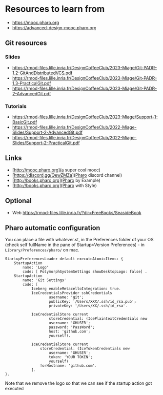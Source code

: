 
# Resources to learn from

- https://mooc.pharo.org
- https://advanced-design-mooc.pharo.org

## Git resources

### Slides
- https://rmod-files.lille.inria.fr/DesignCoffeeClub/2023-Miage/Git-PADR-1.2-GitAndDistributedVCS.pdf
- https://rmod-files.lille.inria.fr/DesignCoffeeClub/2023-Miage/Git-PADR-1.3-PracticalGit.pdf
- https://rmod-files.lille.inria.fr/DesignCoffeeClub/2023-Miage/Git-PADR-2-AdvancedGit.pdf
  
### Tutorials
- https://rmod-files.lille.inria.fr/DesignCoffeeClub/2023-Miage/Support-1-BasicGit.pdf
- https://rmod-files.lille.inria.fr/DesignCoffeeClub/2022-Miage-Slides/Support-2-AdvancedGit.pdf
- https://rmod-files.lille.inria.fr/DesignCoffeeClub/2022-Miage-Slides/Support-2-PracticalGit.pdf
  
## Links
- [http://mooc.pharo.org](a super cool mooc)
- [https://discord.gg/QewZMZa](Pharo discord channel)
- [http://books.pharo.org](Pharo by Example)
- [http://books.pharo.org](Pharo with Style)

## Optional
- Web https://rmod-files.lille.inria.fr/?dir=FreeBooks/SeasideBook


## Pharo automatic configuration

You can place a file with whatever.st, in the Preferences folder of your OS (check self fullName in the pane of Startup>Version Preferences) - in `Library/Preferences/pharo/` on mac.

```
StartupPreferencesLoader default executeAtomicItems: {
	StartupAction 
		name: 'Logo' 
		code: [ PolymorphSystemSettings showDesktopLogo: false] .
	StartupAction 
		name: 'Git Settings' 
		code: [ 
			Iceberg enableMetacelloIntegration: true.
			IceCredentialsProvider sshCredentials
					username: 'git';
					publicKey: '/Users/XXX/.ssh/id_rsa.pub';
					privateKey: '/Users/XX/.ssh/id_rsa'.

			IceCredentialStore current
					storeCredential: (IcePlaintextCredentials new
					username: 'GHUSER';
					password: 'PassWord';
					host: 'github.com';
					yourself).		

			IceCredentialStore current
				storeCredential: (IceTokenCredentials new
					username: 'GHUSER';
					token: 'YOUR TOKEN';
					yourself) 
				forHostname: 'github.com'.
			]. 
}.

```
Note that we remove the logo so that we can see if the startup action got executed


